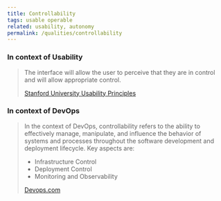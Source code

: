 ```yaml
---
title: Controllability
tags: usable operable
related: usability, autonomy
permalink: /qualities/controllability
---
```


### In context of Usability

> The interface will allow the user to perceive that they are in control and will allow appropriate control.
>
> [Stanford University Usability Principles](https://improvement.stanford.edu/resources/usability-principles)

### In context of DevOps

> In the context of DevOps, controllability refers to the ability to effectively manage, manipulate, and influence the behavior of systems and processes throughout the software development and deployment lifecycle. Key aspects are:
>
> - Infrastructure Control
> - Deployment Control
> - Monitoring and Observability
>
> [Devops.com](https://devops.com/the-devops-pendulum-agility-vs-control/)

